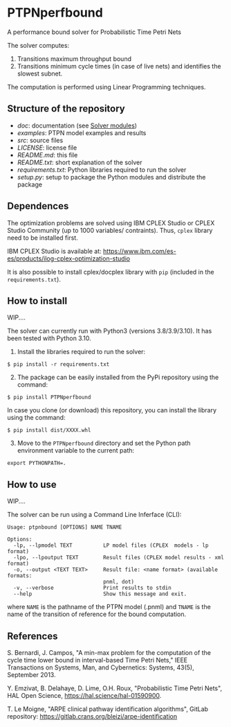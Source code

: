 # PTPNperfbound
A performance bound solver for Probabilistic Time Petri Nets

The solver computes:
1. Transitions maximum throughput bound 
2. Transitions minimum cycle times (in case of live nets) and identifies the slowest subnet.

The computation is performed using Linear Programming techniques.

## Structure of the repository
- *doc*: documentation (see [Solver modules](https://github.com/simber72/PTPNperfbound/blob/main/doc/Solver_modules.md))
- *examples*: PTPN model examples and results
- *src*: source files 
- *LICENSE*: license file
- *README.md*: this file
- *README.txt*: short explanation of the solver
- *requirements.txt*: Python libraries required to run the solver
- *setup.py*: setup to package the Python modules and distribute the package

## Dependences
The optimization problems are solved using IBM CPLEX Studio or CPLEX Studio Community (up to 1000 variables/ contraints). 
Thus, ```cplex``` library need to be installed first.

IBM CPLEX Studio is available at: https://www.ibm.com/es-es/products/ilog-cplex-optimization-studio

It is also possible to install cplex/docplex library with ```pip``` 
(included in the ```requirements.txt```).

## How to install
WIP....

The solver can currently run with Python3 (versions 3.8/3.9/3.10).
It has been tested with Python 3.10.

1. Install the libraries required to run the solver:

```$ pip install -r requirements.txt``` 

2. The package can be easily installed from the PyPi repository using the command:

```$ pip install PTPNperfbound``` 

In case you clone (or download) this repository, you can install the library using the command:

```$ pip install dist/XXXX.whl```

3. Move to the ```PTPNperfbound``` directory and set the Python path environment variable 
to the current path:

```export PYTHONPATH=.```

## How to use
WIP....

The solver can be run using a Command Line Inferface (CLI):

```ptpnbound --help
Usage: ptpnbound [OPTIONS] NAME TNAME

Options:
  -lp, --lpmodel TEXT          LP model files (CPLEX  models - lp format)
  -lpo, --lpoutput TEXT        Result files (CPLEX model results - xml format)
  -o, --output <TEXT TEXT>     Result file: <name format> (available formats:
                               pnml, dot)
  -v, --verbose                Print results to stdin
  --help                       Show this message and exit.
```
where ```NAME``` is the pathname of the PTPN model (.pnml) and ```TNAME``` is the name of the 
transition of reference for the bound computation. 


## References
S. Bernardi, J. Campos, "A min-max problem for the computation of the cycle time lower bound in interval-based Time Petri Nets," IEEE Transactions on Systems, Man, and Cybernetics: Systems, 43(5), September 2013.

Y. Emzivat, B. Delahaye, D. Lime, O.H. Roux, "Probabilistic Time Petri Nets", HAL Open Science,
https://hal.science/hal-01590900.

T. Le Moigne, "ARPE clinical pathway identification algorithms",  GitLab repository: https://gitlab.crans.org/bleizi/arpe-identification
